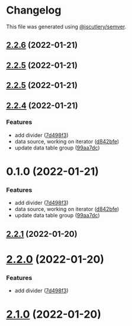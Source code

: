 # Changelog

This file was generated using [@jscutlery/semver](https://github.com/jscutlery/semver).

## [2.2.6](https://github.com/gradii/triangle/compare/triangle-2.2.5...triangle-2.2.6) (2022-01-21)



## [2.2.5](https://github.com/gradii/triangle/compare/triangle-2.2.4...triangle-2.2.5) (2022-01-21)



## [2.2.5](https://github.com/gradii/triangle/compare/triangle-2.2.4...triangle-2.2.5) (2022-01-21)



## [2.2.4](https://github.com/gradii/triangle/compare/triangle-0.1.0...triangle-2.2.4) (2022-01-21)

### Features

* add divider ([7d498f3](https://github.com/gradii/triangle/commit/7d498f3824d35572a61b271b30f09440d3e6a973))
* data source, working on iterator ([d842bfe](https://github.com/gradii/triangle/commit/d842bfe425943232c49aad84d928d3be19cd11fa))
* update data table group ([99aa7dc](https://github.com/gradii/triangle/commit/99aa7dc6a0ed39442f5b1b10b440acf3e3118830))


# 0.1.0 (2022-01-21)


### Features

* add divider ([7d498f3](https://github.com/gradii/triangle/commit/7d498f3824d35572a61b271b30f09440d3e6a973))
* data source, working on iterator ([d842bfe](https://github.com/gradii/triangle/commit/d842bfe425943232c49aad84d928d3be19cd11fa))
* update data table group ([99aa7dc](https://github.com/gradii/triangle/commit/99aa7dc6a0ed39442f5b1b10b440acf3e3118830))



## [2.2.1](https://github.com/gradii/triangle/compare/v2.2.0...v2.2.1) (2022-01-20)



# [2.2.0](https://github.com/gradii/triangle/compare/v2.1.0...v2.2.0) (2022-01-20)


### Features

* add divider ([7d498f3](https://github.com/gradii/triangle/commit/7d498f3824d35572a61b271b30f09440d3e6a973))



# [2.1.0](https://github.com/gradii/triangle/compare/v2.0.0...v2.1.0) (2022-01-20)
